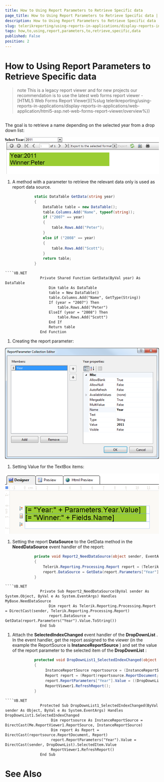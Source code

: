 ```yaml
---
title: How to Using Report Parameters to Retrieve Specific data
page_title: How to Using Report Parameters to Retrieve Specific data | for Telerik Reporting Documentation
description: How to Using Report Parameters to Retrieve Specific data
slug: telerikreporting/using-reports-in-applications/display-reports-in-applications/web-application/asp.net-web-forms-report-viewer/using-out-proc-session-state/how-to-using-report-parameters-to-retrieve-specific-data
tags: how,to,using,report,parameters,to,retrieve,specific,data
published: False
position: 2
---
```


# How to Using Report Parameters to Retrieve Specific data



>note This is a legacy report viewer and for new projects our recommendation is to use the latest web forms report viewer -           [HTML5 Web Forms Report Viewer]({%slug telerikreporting/using-reports-in-applications/display-reports-in-applications/web-application/html5-asp.net-web-forms-report-viewer/overview%})


## 

The goal is to retrieve a name depending on the selected year from a drop down list:  

  ![](images/OutProc4.png)

1. A method with a parameter to retrieve the relevant data only is used as report data source.

	
      ````C#
				static DataTable GetData(string year)
				{
					DataTable table = new DataTable();
					table.Columns.Add("Name", typeof(string));
					if ("2007" == year)
					{
						table.Rows.Add("Peter");
					}
					else if ("2008" == year)
					{
						table.Rows.Add("Scott");
					}
					return table;
				}
````
````VB.NET
				Private Shared Function GetData(ByVal year) As DataTable
					Dim table As DataTable
					table = New DataTable()
					table.Columns.Add("Name", GetType(String))
					If (year = "2007") Then
						table.Rows.Add("Peter")
					ElseIf (year = "2008") Then
						table.Rows.Add("Scott")
					End If
					Return table
				End Function
````



1. Creating the report parameter:  

  ![](images/OutProc2.png)

1. Setting Value for the TextBox items:  

  ![](images/OutProc5.png)

1. Setting the report __DataSource__  to the GetData method in the __NeedDataSource__  event handler of the report:

	
      ````C#
				private void Report2_NeedDataSource(object sender, EventArgs e)
				{
					Telerik.Reporting.Processing.Report report = (Telerik.Reporting.Processing.Report)sender;
                    report.DataSource = GetData(report.Parameters["Year"].Value.ToString());
				}
````
````VB.NET
				Private Sub Report2_NeedDataSource(ByVal sender As System.Object, ByVal e As System.EventArgs) Handles MyBase.NeedDataSource
					Dim report As Telerik.Reporting.Processing.Report = DirectCast(sender, Telerik.Reporting.Processing.Report)
                    report.DataSource = GetData(report.Parameters("Year").Value.ToString())
				End Sub
````



1. Attach the __SelectedIndexChanged__  event handler of the __DropDownList__ . In the event handler, get the report assigned to the viewer        			(in the example the ReportSource is __InstanceReportSource__ )         		and set the value of the report parameter to the selected item of the __DropDownList__ :

	
      ````C#
				protected void DropDownList1_SelectedIndexChanged(object sender, EventArgs e)
				{
					 InstanceReportSource reportsource = (InstanceReportSource)this.ReportViewer1.ReportSource;
                     Report report = (Report)reportsource.ReportDocument;
                     report.ReportParameters["Year"].Value = ((DropDownList)sender).SelectedItem.Value;
                     ReportViewer1.RefreshReport();
				}
````
````VB.NET
				Protected Sub DropDownList1_SelectedIndexChanged(ByVal sender As Object, ByVal e As System.EventArgs) Handles DropDownList1.SelectedIndexChanged
					 Dim reportsource As InstanceReportSource = DirectCast(Me.ReportViewer1.ReportSource, InstanceReportSource)
                     Dim report As Report = DirectCast(reportsource.ReportDocument, Report)
                     report.ReportParameters("Year").Value = DirectCast(sender, DropDownList).SelectedItem.Value
                     ReportViewer1.RefreshReport()
				End Sub
````



# See Also

